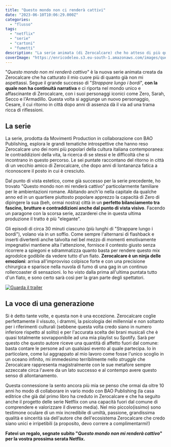 ```yaml
---
title: "Questo mondo non ci renderà cattivi"
date: "2023-06-10T10:06:29.000Z"
categories:
  - "flusso"
tags:
  - "netflix"
  - "serie"
  - "cartoni"
  - "fumetti"
description: "La serie animata (di Zerocalcare) che ho atteso di più quest'anno è su Netflix"
coverImage: "https://enricodeleo.s3.eu-south-1.amazonaws.com/images/questo-mondo-non-mi-rendera-cattivo.jpeg"
---
```


"_Questo mondo non mi renderà cattivo_" è la nuova serie animata creata da Zerocalcare che ha catturato il mio cuore più di quanto già non mi aspettassi.
Segue il grande successo di "_Strappare lungo i bordi_", **con la quale non ha continuità narrativa** e ci riporta nel mondo unico e affascinante di Zerocalcare, con i suoi personaggi
iconici come Zero, Sarah, Secco e l'Armadillo. Questa volta si aggiunge un nuovo personaggio, Cesare, il cui ritorno in città dopo anni di assenza dà il via ad una trama ricca di riflessioni.

## La serie

La serie, prodotta da Movimenti Production in collaborazione con BAO Publishing, esplora le grandi tematiche introspettive che hanno reso Zerocalcare uno dei nomi più popolari
della cultura italiana contemporanea: le contraddizioni della vita, la ricerca di se stessi e le difficoltà che si incontrano in questo percorso. Le sei puntate raccontano del
ritorno in città di un vecchio amico di Zerocalcare, che dopo anni di lontananza fatica a riconoscere il posto in cui è cresciuto.

Dal punto di vista estetico, come già successo per la serie precedente, ho trovato "Questo mondo non mi renderà cattivo" particolarmente familiare per le ambientazioni romane.
Abitando anch'io nella capitale da qualche anno ed in un quartiere piuttosto popolare apprezzo la capacità di Zero di dipingere la sua (beh, ormai nostra) città in un **perfetto bilanciamento
tra fascino, brutture e contraddizioni anche dal punto di vista visivo**. Facendo un paragone con la scorsa serie, azzarderei che in questa ultima produzione il tratto è più "elegante".

Gli episodi di circa 30 minuti ciascuno (più lunghi di "Strappare lungo i bordi"), volano via in un soffio. Come sempre l'alternarsi di flashback e inserti divertenti anche talvolta nel
bel mezzo di momenti emotivamente impegnativi mantiene alta l'attenzione, fornisce il contesto giusto senza ricorrere a spiegoni e sdrammatizza quanto basta per rendere questo mix agrodolce
godibile da vedere tutto d'un fiato. **Zerocalcare è un ninja delle emozioni**: arriva all'improvviso colpisce forte e con una precisione chirurgica e sparisce nella nuvola di fumo di
una gag in un continuo rollercoaster di sensazioni.
Io ho visto dalla prima all'ultima puntata tutto d'un fiato, e sono certo sarà così per la gran parte degli spettatori.

[![Guarda il trailer](https://img.youtube.com/vi/EIY7UF8B4II/default.jpg)](https://youtu.be/EIY7UF8B4II)

## La voce di una generazione

Si è detto tante volte, e questa non è una eccezione. Zerocalcare coglie perfettamente il vissuto, i drammi, la psicologia dei millennial e non soltanto per i riferimenti culturali
(sebbene questa volta credo siano in numero inferiore rispetto al solito) e per l'accurata scelta dei brani musicali che è quasi totalmente sovrapponibile ad una mia playlist su Spotify.
Sarà per questo che questo autore riceve una quantità di affetto fuori dal comune: basta contare le persone ad un qualsiasi evento al quale partecipa.
Io in particolare, come lui aggrappato al mio lavoro come fosse l'unico scoglio in un oceano infinito, mi immedesimo terribilmente nello _struggle_ che Zerocalcare rappresenta magistralmente
con le sue metafore sempre azzeccate circa l'avere da un lato successo e al contempo avere questo senso di allontanamento.

Questa connessione la sento ancora più mia se penso che ormai da oltre 10 anni ho modo di collaborare in vario modo con BAO Publishing (la casa editrice che già dal primo libro ha creduto
in Zerocalcare e che ha seguito anche il progetto delle serie Netflix con una capacità fuori dal comune di comprendere e valorizzare il diverso media).
Nel mio piccolo(issimo) sono testimone oculare di un mix incredibile di umiltà, passione, grandissima qualità e sincerità sia dell'autore che dell'ecosistema Zerocalcare che credo siano unici e irripetibili
(a proposito, devo correre a complimentarmi!)

**Fatevi un regalo, segnate subito "_Questo mondo non mi renderà cattivo_" per la vostra prossima serata Netflix.**
